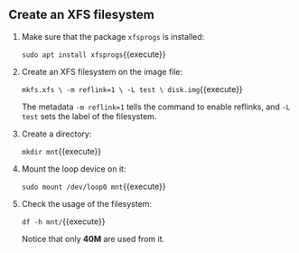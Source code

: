 ## Create an XFS filesystem

1. Make sure that the package `xfsprogs` is installed:

   `sudo apt install xfsprogs`{{execute}}

2. Create an XFS filesystem on the image file:

   `
   mkfs.xfs \
       -m reflink=1 \
       -L test \
       disk.img
   `{{execute}}

   The metadata `-m reflink=1` tells the command to enable reflinks,
   and `-L test` sets the label of the filesystem.

3. Create a directory:

   `mkdir mnt`{{execute}}

4. Mount the loop device on it:

   `sudo mount /dev/loop0 mnt`{{execute}}

5. Check the usage of the filesystem:

   `df -h mnt/`{{execute}}

   Notice that only **40M** are used from it.
